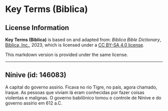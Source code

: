 # Key Terms (Biblica)

## License Information

**Key Terms (Biblica)** is based on and adapted from: _Biblica Bible Dictionary_, [Biblica, Inc.](https://www.biblica.com/), 2023, which is licensed under a [CC BY-SA 4.0 license](https://creativecommons.org/licenses/by-sa/4.0/legalcode.en).

This markdown version is provided under the same license.



--------------------------------

## Nínive (id: 146083)

A capital do governo assírio. Ficava no rio Tigre, no país, agora chamado, Iraque. As pessoas que viviam lá eram conhecidas por fazer coisas violentas e malignas. O governo babilônico tomou o controle de Nínive e do governo assírio em 612 a.C.


